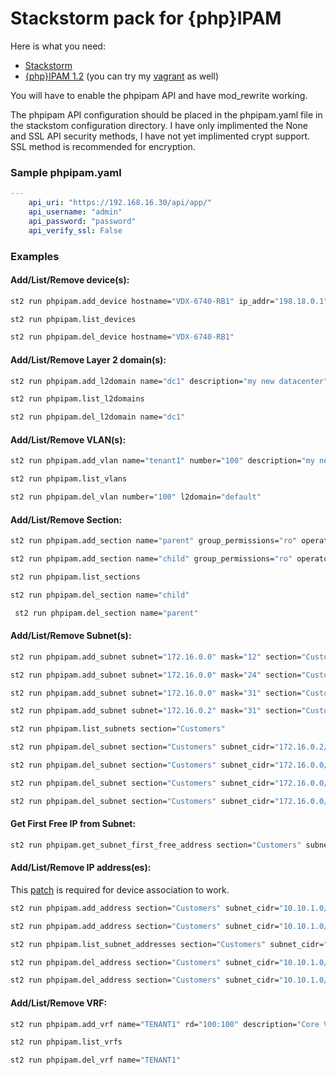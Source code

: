 Stackstorm pack for {php}IPAM
======


Here is what you need:

  - [Stackstorm](https://docs.stackstorm.com/install/index.html#installation)
  - [{php}IPAM 1.2](http://phpipam.net/documents/download-phpipam/) (you can try my [vagrant](https://github.com/efenian/phpipamvagrant) as well)

You will have to enable the phpipam API and have mod_rewrite working.

The phpipam API configuration should be placed in the phpipam.yaml file in the stackstom configuration directory.  I have only implimented the None and SSL API security methods, I have not yet implimented crypt support.  SSL method is recommended for encryption.

### Sample phpipam.yaml

```yaml
---
    api_uri: "https://192.168.16.30/api/app/"
    api_username: "admin"
    api_password: "password"
    api_verify_ssl: False
```

### Examples

#### Add/List/Remove device(s):

```sh
st2 run phpipam.add_device hostname="VDX-6740-RB1" ip_addr="198.18.0.1" devicetype="Switch" model="VDX-6740T" vendor="Brocade" sections="Customers;IPv6"
```

```sh
st2 run phpipam.list_devices
```

```sh
st2 run phpipam.del_device hostname="VDX-6740-RB1"
```

#### Add/List/Remove Layer 2 domain(s):

```sh
st2 run phpipam.add_l2domain name="dc1" description="my new datacenter"
```

```sh
st2 run phpipam.list_l2domains
```

```sh
st2 run phpipam.del_l2domain name="dc1"
```

#### Add/List/Remove VLAN(s):

```sh
st2 run phpipam.add_vlan name="tenant1" number="100" description="my new tenant vlan" l2domain="default"
```

```sh
st2 run phpipam.list_vlans
```

```sh
st2 run phpipam.del_vlan number="100" l2domain="default"
```

#### Add/List/Remove Section:

```sh
st2 run phpipam.add_section name="parent" group_permissions="ro" operator_permissions="rw"
```

```sh
st2 run phpipam.add_section name="child" group_permissions="ro" operator_permissions="rw" master_section="parent"
```

```sh
st2 run phpipam.list_sections
```

```sh
st2 run phpipam.del_section name="child"
```

```sh
 st2 run phpipam.del_section name="parent"
```

#### Add/List/Remove Subnet(s):

```sh
st2 run phpipam.add_subnet subnet="172.16.0.0" mask="12" section="Customers" description="RFC1918 Space" group_permissions="ro" operator_permissions="rw"
```

```sh
st2 run phpipam.add_subnet subnet="172.16.0.0" mask="24" section="Customers" description="RFC1918 Space" group_permissions="ro" operator_permissions="rw" master_subnet="172.16.0.0/12"
```

```sh
st2 run phpipam.add_subnet subnet="172.16.0.0" mask="31" section="Customers" description="RFC1918 Space" group_permissions="ro" operator_permissions="rw" master_subnet="172.16.0.0/24"
```

```sh
st2 run phpipam.add_subnet subnet="172.16.0.2" mask="31" section="Customers" description="RFC1918 Space" group_permissions="ro" operator_permissions="rw" master_subnet="172.16.0.0/24"
```

```sh
st2 run phpipam.list_subnets section="Customers"
```

```sh
st2 run phpipam.del_subnet section="Customers" subnet_cidr="172.16.0.2/31"
```

```sh
st2 run phpipam.del_subnet section="Customers" subnet_cidr="172.16.0.0/31"
```

```sh
st2 run phpipam.del_subnet section="Customers" subnet_cidr="172.16.0.0/24"
```

```sh
st2 run phpipam.del_subnet section="Customers" subnet_cidr="172.16.0.0/12"
```

#### Get First Free IP from Subnet:

```sh
st2 run phpipam.get_subnet_first_free_address section="Customers" subnet_cidr="10.10.1.0/24"
```

#### Add/List/Remove IP address(es):

This [patch](https://github.com/phpipam/phpipam/commit/c82f1e2f2c7f6f4fe85acbecaabd29d29cbd256b#diff-fc7a4e8b27a5f071cd6e8a7e405bda08) is required for device association to work.


```sh
st2 run phpipam.add_address section="Customers" subnet_cidr="10.10.1.0/24" ip_addr="10.10.1.1" hostname="TE-1/0/1.CoreSwitch" description="TE-1/0/1" is_gateway="0" tag="Used" mac="aa:bb:cc:dd:ee:f1" owner="infra" device="CoreSwitch" note="test"
```

```sh
st2 run phpipam.add_address section="Customers" subnet_cidr="10.10.1.0/24" ip_addr="10.10.1.2" hostname="TE-1/0/2.CoreSwitch" description="TE-1/0/2" is_gateway="0" tag="Used" mac="aa:bb:cc:dd:ee:f2" owner="infra" device="CoreSwitch" note="test
```

```sh
st2 run phpipam.list_subnet_addresses section="Customers" subnet_cidr="10.10.1.0/24"
```

```sh
st2 run phpipam.del_address section="Customers" subnet_cidr="10.10.1.0/24" ip_addr="10.10.1.1"
```

```sh
st2 run phpipam.del_address section="Customers" subnet_cidr="10.10.1.0/24" ip_addr="10.10.1.2"
```

#### Add/List/Remove VRF:

```sh
st2 run phpipam.add_vrf name="TENANT1" rd="100:100" description="Core VRF" sections="Customers;IPv6"
```

```sh
st2 run phpipam.list_vrfs
```

```sh
st2 run phpipam.del_vrf name="TENANT1"
```

